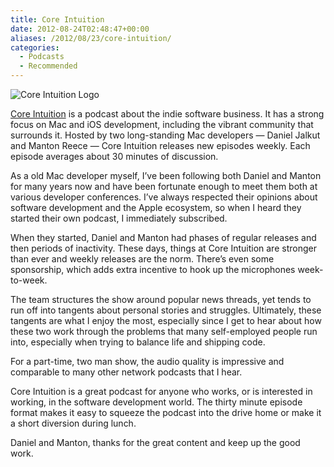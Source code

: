 ```yaml
---
title: Core Intuition
date: 2012-08-24T02:48:47+00:00
aliases: /2012/08/23/core-intuition/
categories:
  - Podcasts
  - Recommended
---
```


![Core Intuition Logo][1]

[Core Intuition][2] is a podcast about the indie software business. It has a strong focus on Mac and iOS development, including the vibrant community that surrounds it. Hosted by two long-standing Mac developers &#8212; Daniel Jalkut and Manton Reece &#8212; Core Intuition releases new episodes weekly. Each episode averages about 30 minutes of discussion.

As a old Mac developer myself, I&#8217;ve been following both Daniel and Manton for many years now and have been fortunate enough to meet them both at various developer conferences. I&#8217;ve always respected their opinions about software development and the Apple ecosystem, so when I heard they started their own podcast, I immediately subscribed.

When they started, Daniel and Manton had phases of regular releases and then periods of inactivity. These days, things at Core Intuition are stronger than ever and weekly releases are the norm. There&#8217;s even some sponsorship, which adds extra incentive to hook up the microphones week-to-week.

The team structures the show around popular news threads, yet tends to run off into tangents about personal stories and struggles. Ultimately, these tangents are what I enjoy the most, especially since I get to hear about how these two work through the problems that many self-employed people run into, especially when trying to balance life and shipping code.

For a part-time, two man show, the audio quality is impressive and comparable to many other network podcasts that I hear.

Core Intuition is a great podcast for anyone who works, or is interested in working, in the software development world. The thirty minute episode format makes it easy to squeeze the podcast into the drive home or make it a short diversion during lunch.

Daniel and Manton, thanks for the great content and keep up the good work.

[1]: http://mikezornek.com/media/images/core_int_logo.png "Core Intuition Logo"
[2]: http://www.coreint.org/
